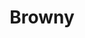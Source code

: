 ---
language: id
layout: product-item
title: Browny
description: Description in &amp; Browny
keyword: keyword in Browny
image: /images/Browny-Brushed-Combed-website.jpg
sub-title: Browny
article-1: Height &#58; 12" <br>Length &#58; 36" &#38; Random lengths 8″ - 30″<br>Depth &#58; 1/2″<br>Panel &#58; Brushed Combed <br>Color &#58; Light to dark brown
title-right: Browny
article-right: Browny
title-2: Browny
article-2: Browny
article-3: Browny
alt-slide1: Browny
alt-slide2: Browny
alt-slide3: Browny
slide1: /images/Browny-Brushed-Combed-website.jpg
slide2: /images/Browny-Brushed-Combed-website.jpg
slide3: /images/Browny-Brushed-Combed-website.jpg
---